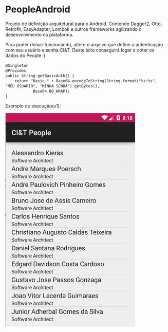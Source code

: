 # PeopleAndroid
Projeto de definição arquitetural para o Android. Contendo Dagger2, Otto, Retrofit, EasyAdapter, Lombok e outros frameworks agilizando o desenvolvimento na plataforma.

Para poder deixar funcionando, altere o arquivo que define a autenticação com seu usuário e senha CI&T. Deste jeito conseguirá logar e obter os dados do People :)


    @Singleton
    @Provides
    public String getBasicAuth() {
        return "Basic " + Base64.encodeToString(String.format("%s:%s", "MEU USUARIO", "MINHA SENHA").getBytes(),
                Base64.NO_WRAP);
    }

Exemplo de execução(v1):

![Tela sendo executada](exemplo1.png)
